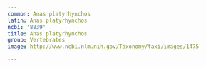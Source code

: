 ```yaml
---
common: Anas platyrhynchos
latin: Anas platyrhynchos
ncbi: '8839'
title: Anas platyrhynchos
group: Vertebrates
image: http://www.ncbi.nlm.nih.gov/Taxonomy/taxi/images/1475

---
```

